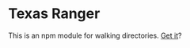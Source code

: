 # Texas Ranger

This is an npm module for walking directories.  [Get it](http://upload.wikimedia.org/wikipedia/en/4/4b/WalkerTitle.jpg)?